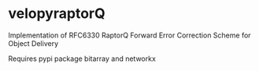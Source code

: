 velopyraptorQ
=============

Implementation of RFC6330 RaptorQ Forward Error Correction Scheme for Object Delivery


Requires pypi package bitarray and networkx
